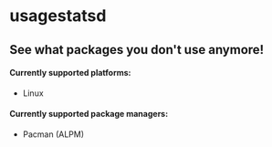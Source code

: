 # usagestatsd

## See what packages you don't use anymore!

#### Currently supported platforms:

- Linux

#### Currently supported package managers:

- Pacman (ALPM)
